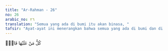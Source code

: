 ```yaml
---
title: "Ar-Rahman - 26"
no: 26
arabic_no: ٢٦
translation: "Semua yang ada di bumi itu akan binasa, "
tafsir: "Ayat-ayat ini menerangkan bahwa semua yang ada di bumi dan di langit akan rusak binasa dan yang kekal hanyalah Zat Allah yang Mahabesar dan Mahamulia. Dialah yang tetap hidup selamanya dan tidak akan mati. Oleh karena itu manusia jangan terpesona dengan kenikmatankenikmatan yang ada di dunia, sebab semuanya akan punah dan lenyap, manusia akan dimintakan pertanggungjawaban atas segala nikmat yang telah diperolehnya. Firman Allah: \n\nDan jangan (pula) engkau sembah tuhan yang lain selain Allah. Tidak ada tuhan (yang berhak disembah) selain Dia. Segala sesuatu pasti binasa, kecuali Allah. Segala keputusan menjadi wewenangNya, dan hanya kepada-Nya kamu dikembalikan. (al-Qasas/28: 88)"
---
```

كُلُّ مَنْ عَلَيْهَا فَانٍۖ  